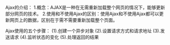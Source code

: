 Ajax的介绍：
1.概念：AJAX是一种在无需重新加载整个网页的情况下，能够更新部分网页的技术。
2.使用和不使用Ajax的区别：使用Ajax和不使用Ajax都可以更新网页上的数据，区别在于需不需要重新加载整个页面。

Ajax使用的五个步骤：
(1).创建一个异步对象
(2).设置请求方式和请求地址
(3).发送请求
(4).监听状态的变化
(5).处理返回的结果